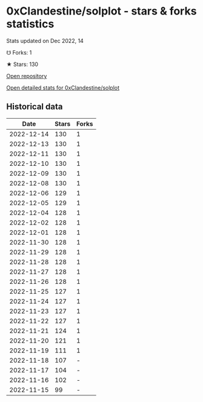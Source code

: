 # 0xClandestine/solplot - stars & forks statistics

Stats updated on Dec 2022, 14

☋ Forks: 1

★ Stars: 130

[Open repository](https://github.com/0xClandestine/solplot)

[Open detailed stats for 0xClandestine/solplot](https://reviewgithub.com/rep/0xClandestine/solplot)

## Historical data
| Date | Stars | Forks |
|------|-------|-------|
| 2022-12-14 | 130 | 1 | 
| 2022-12-13 | 130 | 1 | 
| 2022-12-11 | 130 | 1 | 
| 2022-12-10 | 130 | 1 | 
| 2022-12-09 | 130 | 1 | 
| 2022-12-08 | 130 | 1 | 
| 2022-12-06 | 129 | 1 | 
| 2022-12-05 | 129 | 1 | 
| 2022-12-04 | 128 | 1 | 
| 2022-12-02 | 128 | 1 | 
| 2022-12-01 | 128 | 1 | 
| 2022-11-30 | 128 | 1 | 
| 2022-11-29 | 128 | 1 | 
| 2022-11-28 | 128 | 1 | 
| 2022-11-27 | 128 | 1 | 
| 2022-11-26 | 128 | 1 | 
| 2022-11-25 | 127 | 1 | 
| 2022-11-24 | 127 | 1 | 
| 2022-11-23 | 127 | 1 | 
| 2022-11-22 | 127 | 1 | 
| 2022-11-21 | 124 | 1 | 
| 2022-11-20 | 121 | 1 | 
| 2022-11-19 | 111 | 1 | 
| 2022-11-18 | 107 | - | 
| 2022-11-17 | 104 | - | 
| 2022-11-16 | 102 | - | 
| 2022-11-15 | 99 | - | 

